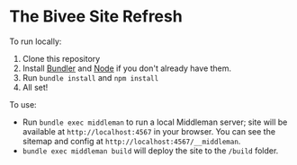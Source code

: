 # The Bivee Site Refresh

To run locally:
1. Clone this repository
2. Install [Bundler](http://bundler.io) and [Node](https://nodejs.org/en/) if you don't already have them.
3. Run `bundle install` and `npm install`
4. All set!

To use:
- Run `bundle exec middleman` to run a local Middleman server; site will be available at `http://localhost:4567` in your browser. You can see the sitemap and config at `http://localhost:4567/__middleman`.
- `bundle exec middleman build` will deploy the site to the `/build` folder.
